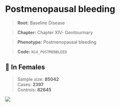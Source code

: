 # Postmenopausal bleeding

> **Root:** Baseline Disease  

> **Chapter:** Chapter XIV- Genitourinary  

> **Phenotype:** Postmenopausal bleeding  

> **Code:** `N14_POSTMENBLEED`

## 👩 In Females  
> Sample size: **85042**  
> Cases: **2397**  
> Controls: **82645**
<img src="/Disease/Figures/ALL/Incidence/N14_POSTMENBLEED.png"/>
<CsvTable src="/public/Disease/Data/ALL/Incidence/COX_N14_POSTMENBLEED.csv" label="🔍 View full results" />
